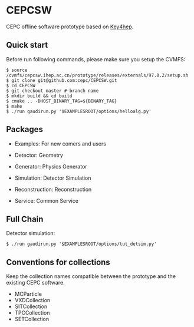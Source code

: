 # CEPCSW

CEPC offline software prototype based on [Key4hep](https://github.com/key4hep).

## Quick start

Before run following commands, please make sure you setup the CVMFS:

```
$ source /cvmfs/cepcsw.ihep.ac.cn/prototype/releases/externals/97.0.2/setup.sh
$ git clone git@github.com:cepc/CEPCSW.git
$ cd CEPCSW
$ git checkout master # branch name
$ mkdir build && cd build
$ cmake .. -DHOST_BINARY_TAG=${BINARY_TAG}
$ make
$ ./run gaudirun.py '$EXAMPLESROOT/options/helloalg.py'
```

## Packages

* Examples: For new comers and users

* Detector: Geometry

* Generator: Physics Generator

* Simulation: Detector Simulation

* Reconstruction: Reconstruction

* Service: Common Service

## Full Chain

Detector simulation: 
```
$ ./run gaudirun.py '$EXAMPLESROOT/options/tut_detsim.py'
```

## Conventions for collections
Keep the collection names compatible between the prototype and the existing CEPC software.

* MCParticle
* VXDCollection
* SITCollection
* TPCCollection
* SETCollection
